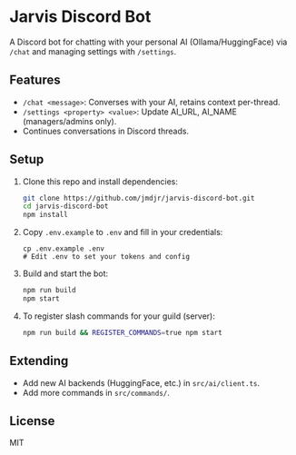 # Jarvis Discord Bot

A Discord bot for chatting with your personal AI (Ollama/HuggingFace) via `/chat` and managing settings with `/settings`.

## Features

- `/chat <message>`: Converses with your AI, retains context per-thread.
- `/settings <property> <value>`: Update AI_URL, AI_NAME (managers/admins only).
- Continues conversations in Discord threads.

## Setup

1. Clone this repo and install dependencies:

   ```bash
   git clone https://github.com/jmdjr/jarvis-discord-bot.git
   cd jarvis-discord-bot
   npm install
   ```

2. Copy `.env.example` to `.env` and fill in your credentials:

   ```
   cp .env.example .env
   # Edit .env to set your tokens and config
   ```

3. Build and start the bot:

   ```bash
   npm run build
   npm start
   ```

4. To register slash commands for your guild (server):

   ```bash
   npm run build && REGISTER_COMMANDS=true npm start
   ```

## Extending

- Add new AI backends (HuggingFace, etc.) in `src/ai/client.ts`.
- Add more commands in `src/commands/`.

## License

MIT